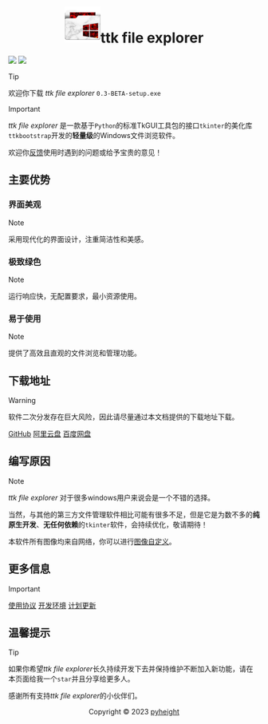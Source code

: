 <h1 align="center"><img src="./icon.png" alt=""/>ttk file explorer</h1>

<img src="https://img.shields.io/badge/Python-FFD43B?style=for-the-badge&logo=python&logoColor=blue" /> <img src="https://img.shields.io/badge/Windows-0078D6?style=for-the-badge&logo=windows&logoColor=white" />

<!--[中文](README.md) [English](README_English.md)-->

> [!TIP]
> 欢迎你下载 *ttk file explorer* `0.3-BETA-setup.exe`

<!--!![主界面](./main.png)-->

> [!IMPORTANT]
> *ttk file explorer* 是一款基于`Python`的标准TkGUI工具包的接口`tkinter`的美化库`ttkbootstrap`开发的**轻量级**的Windows文件浏览软件。
> 
> 欢迎你[反馈](mailto:276581780@qq.com)使用时遇到的问题或给予宝贵的意见！

## 主要优势

### 界面美观

<!--![主题自定义](./color.png)-->

> [!NOTE]
> 采用现代化的界面设计，注重简洁性和美感。

### 极致绿色

<!--![加载界面](./loading.png)-->

> [!NOTE]
> 运行响应快，无配置要求，最小资源使用。

### 易于使用

<!--![字体自定义](./font.png)-->

> [!NOTE]
> 提供了高效且直观的文件浏览和管理功能。

##  下载地址

> [!WARNING]
> 软件二次分发存在巨大风险，因此请尽量通过本文档提供的下载地址下载。
> 
> [GitHub](https://github.com/pyheight/ttk-file-explorer/)
> [阿里云盘](https://www.aliyundrive.com/s/kooYQY65teA/)
> [百度网盘](https://pan.baidu.com/s/1vSv-7kPXn5cRM0jjd0-qtg?pwd=2023#/home/%2F/%2F)

## 编写原因
> [!NOTE]
> *ttk file explorer* 对于很多windows用户来说会是一个不错的选择。
> 
> 当然，与其他的第三方文件管理软件相比可能有很多不足，但是它是为数不多的**纯原生开发**、**无任何依赖**的`tkinter`软件，会持续优化，敬请期待！
> 
> 本软件所有图像均来自网络，你可以进行[图像自定义](https://iconfont.cn)。
<!--
## 实用功能

* 文件操作
* 信息显示
* 路径操作
* 表结构操作
* 标签反馈
* 右键菜单栏
* 图像自定义
  
> [!NOTE]
> 详细内容见软件内帮助页面。
-->
## 更多信息

> [!IMPORTANT]
> [使用协议](LICENSE)
> [开发环境](CONTRIBUTING.md)
> [计划更新](SECURITY.md)

## 温馨提示

> [!TIP]
> 如果你希望*ttk file explorer*长久持续开发下去并保持维护不断加入新功能，请在本页面给我一个`star`并且分享给更多人。
>
> 感谢所有支持*ttk file explorer*的小伙伴们。

<p align="center">Copyright © 2023 <a href="https://github.com/pyheight">pyheight</a></p>
